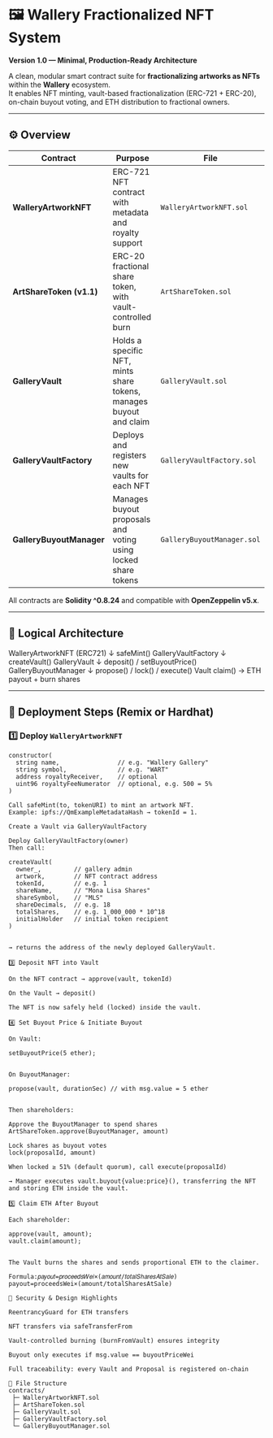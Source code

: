 # 🖼️ Wallery Fractionalized NFT System

**Version 1.0 — Minimal, Production-Ready Architecture**

A clean, modular smart contract suite for **fractionalizing artworks as NFTs** within the **Wallery** ecosystem.  
It enables NFT minting, vault-based fractionalization (ERC-721 + ERC-20), on-chain buyout voting, and ETH distribution to fractional owners.

---

## ⚙️ Overview

| Contract | Purpose | File |
|-----------|----------|------|
| **WalleryArtworkNFT** | ERC-721 NFT contract with metadata and royalty support | `WalleryArtworkNFT.sol` |
| **ArtShareToken (v1.1)** | ERC-20 fractional share token, with vault-controlled burn | `ArtShareToken.sol` |
| **GalleryVault** | Holds a specific NFT, mints share tokens, manages buyout and claim | `GalleryVault.sol` |
| **GalleryVaultFactory** | Deploys and registers new vaults for each NFT | `GalleryVaultFactory.sol` |
| **GalleryBuyoutManager** | Manages buyout proposals and voting using locked share tokens | `GalleryBuyoutManager.sol` |

All contracts are **Solidity ^0.8.24** and compatible with **OpenZeppelin v5.x**.

---

## 🧩 Logical Architecture

WalleryArtworkNFT (ERC721)
↓ safeMint()
GalleryVaultFactory
↓ createVault()
GalleryVault
↓ deposit() / setBuyoutPrice()
GalleryBuyoutManager
↓ propose() / lock() / execute()
Vault claim() → ETH payout + burn shares


---

## 🚀 Deployment Steps (Remix or Hardhat)

### 1️⃣ Deploy `WalleryArtworkNFT`
```solidity
constructor(
  string name,                // e.g. "Wallery Gallery"
  string symbol,              // e.g. "WART"
  address royaltyReceiver,    // optional
  uint96 royaltyFeeNumerator  // optional, e.g. 500 = 5%
)

Call safeMint(to, tokenURI) to mint an artwork NFT.
Example: ipfs://QmExampleMetadataHash → tokenId = 1.

Create a Vault via GalleryVaultFactory

Deploy GalleryVaultFactory(owner)
Then call:

createVault(
  owner_,         // gallery admin
  artwork,        // NFT contract address
  tokenId,        // e.g. 1
  shareName,      // "Mona Lisa Shares"
  shareSymbol,    // "MLS"
  shareDecimals,  // e.g. 18
  totalShares,    // e.g. 1_000_000 * 10^18
  initialHolder   // initial token recipient
)


→ returns the address of the newly deployed GalleryVault.

3️⃣ Deposit NFT into Vault

On the NFT contract → approve(vault, tokenId)

On the Vault → deposit()

The NFT is now safely held (locked) inside the vault.

4️⃣ Set Buyout Price & Initiate Buyout

On Vault:

setBuyoutPrice(5 ether);


On BuyoutManager:

propose(vault, durationSec) // with msg.value = 5 ether


Then shareholders:

Approve the BuyoutManager to spend shares
ArtShareToken.approve(BuyoutManager, amount)

Lock shares as buyout votes
lock(proposalId, amount)

When locked ≥ 51% (default quorum), call execute(proposalId)

→ Manager executes vault.buyout{value:price}(), transferring the NFT and storing ETH inside the vault.

5️⃣ Claim ETH After Buyout

Each shareholder:

approve(vault, amount);
vault.claim(amount);


The Vault burns the shares and sends proportional ETH to the claimer.

Formula:𝑝𝑎𝑦𝑜𝑢𝑡=𝑝𝑟𝑜𝑐𝑒𝑒𝑑𝑠𝑊𝑒𝑖×(𝑎𝑚𝑜𝑢𝑛𝑡/𝑡𝑜𝑡𝑎𝑙𝑆ℎ𝑎𝑟𝑒𝑠𝐴𝑡𝑆𝑎𝑙𝑒)
payout=proceedsWei×(amount/totalSharesAtSale)

🔐 Security & Design Highlights

ReentrancyGuard for ETH transfers

NFT transfers via safeTransferFrom

Vault-controlled burning (burnFromVault) ensures integrity

Buyout only executes if msg.value == buyoutPriceWei

Full traceability: every Vault and Proposal is registered on-chain

🧱 File Structure
contracts/
 ├─ WalleryArtworkNFT.sol
 ├─ ArtShareToken.sol
 ├─ GalleryVault.sol
 ├─ GalleryVaultFactory.sol
 └─ GalleryBuyoutManager.sol

